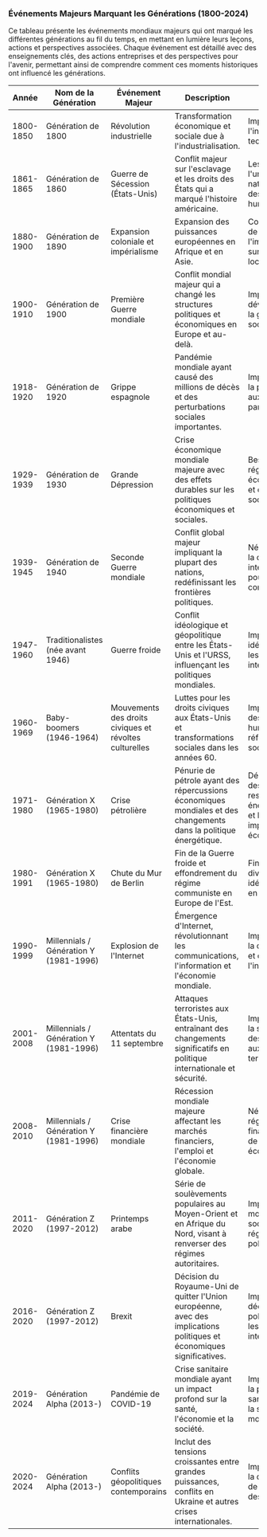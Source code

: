 
### Événements Majeurs Marquant les Générations (1800-2024)

Ce tableau présente les événements mondiaux majeurs qui ont marqué les différentes générations au fil du temps, en mettant en lumière leurs leçons, actions et perspectives associées. Chaque événement est détaillé avec des enseignements clés, des actions entreprises et des perspectives pour l'avenir, permettant ainsi de comprendre comment ces moments historiques ont influencé les générations.

| Année       | Nom de la Génération | Événement Majeur                                      | Description                                                                                                   | Leçons                                             | Actions                                            | Perspectives                                      |
|-------------|-----------------------|-------------------------------------------------------|---------------------------------------------------------------------------------------------------------------|---------------------------------------------------|---------------------------------------------------|---------------------------------------------------|
| 1800-1850   | Génération de 1800    | Révolution industrielle                              | Transformation économique et sociale due à l'industrialisation.                                              | Importance de l'innovation technologique.         | Adoption de nouvelles technologies et procédés.   | Évolution continue vers une société industrialisée. |
| 1861-1865   | Génération de 1860    | Guerre de Sécession (États-Unis)                     | Conflit majeur sur l'esclavage et les droits des États qui a marqué l'histoire américaine.                   | Les défis de l'unité nationale et des droits humains. | Réformes sur les droits civiques et abolition de l'esclavage. | Réflexion sur la cohésion nationale et les droits civiques. |
| 1880-1900   | Génération de 1890    | Expansion coloniale et impérialisme                  | Expansion des puissances européennes en Afrique et en Asie.                                                   | Conséquences de l'impérialisme sur les cultures locales. | Gestion des relations internationales et des colonies. | Débats sur la décolonisation et les droits humains. |
| 1900-1910   | Génération de 1900    | Première Guerre mondiale                             | Conflit mondial majeur qui a changé les structures politiques et économiques en Europe et au-delà.            | Impact dévastateur de la guerre sur la société.    | Création de la Société des Nations pour la paix.  | Prévention des conflits futurs et réconciliation internationale. |
| 1918-1920   | Génération de 1920    | Grippe espagnole                                     | Pandémie mondiale ayant causé des millions de décès et des perturbations sociales importantes.               | Importance de la préparation aux pandémies.        | Développement de systèmes de santé publique.       | Renforcement des systèmes de santé mondiale et des politiques sanitaires. |
| 1929-1939   | Génération de 1930    | Grande Dépression                                    | Crise économique mondiale majeure avec des effets durables sur les politiques économiques et sociales.       | Besoin de régulations économiques et de soutien social. | Introduction de politiques de protection sociale et de régulation. | Surveillance économique accrue et politique de soutien social. |
| 1939-1945   | Génération de 1940    | Seconde Guerre mondiale                              | Conflit global majeur impliquant la plupart des nations, redéfinissant les frontières politiques.             | Nécessité de la coopération internationale pour éviter les conflits. | Création de l'ONU pour promouvoir la paix.        | Diplomatie et sécurité collective pour éviter les guerres futures. |
| 1947-1960   | Traditionalistes (née avant 1946) | Guerre froide                                        | Conflit idéologique et géopolitique entre les États-Unis et l'URSS, influençant les politiques mondiales.    | Impact des idéologies sur les relations internationales. | Formation de blocs militaires et politiques (OTAN, Pacte de Varsovie). | Équilibre des puissances et prévention des conflits nucléaires. |
| 1960-1969   | Baby-boomers (1946-1964) | Mouvements des droits civiques et révoltes culturelles| Luttes pour les droits civiques aux États-Unis et transformations sociales dans les années 60.               | Importance des droits humains et des réformes sociales. | Lutte pour les droits civiques et égalité des genres. | Réflexion sur l'inclusion sociale et l'égalité. |
| 1971-1980   | Génération X (1965-1980) | Crise pétrolière                                      | Pénurie de pétrole ayant des répercussions économiques mondiales et des changements dans la politique énergétique. | Dépendance des ressources énergétiques et leurs impacts économiques. | Diversification des sources d'énergie et conservation. | Transition énergétique et développement durable. |
| 1980-1991   | Génération X (1965-1980) | Chute du Mur de Berlin                                | Fin de la Guerre froide et effondrement du régime communiste en Europe de l'Est.                             | Fin des divisions idéologiques en Europe.         | Réunification de l'Allemagne et extension de l'UE. | Consolidation de la démocratie et intégration européenne. |
| 1990-1999   | Millennials / Génération Y (1981-1996) | Explosion de l'Internet                              | Émergence d'Internet, révolutionnant les communications, l'information et l'économie mondiale.                | Importance de la connectivité et de l'information. | Développement de technologies numériques et de l'économie en ligne. | Société de l'information et nouveaux défis en cybersécurité. |
| 2001-2008   | Millennials / Génération Y (1981-1996) | Attentats du 11 septembre                             | Attaques terroristes aux États-Unis, entraînant des changements significatifs en politique internationale et sécurité. | Importance de la sécurité et des réponses aux menaces terroristes. | Renforcement des mesures de sécurité et intervention militaire. | Lutte contre le terrorisme et gestion des crises sécuritaires. |
| 2008-2010   | Millennials / Génération Y (1981-1996) | Crise financière mondiale                            | Récession mondiale majeure affectant les marchés financiers, l'emploi et l'économie globale.                  | Nécessité de régulations financières et de soutien économique. | Réformes financières et politiques de relance.    | Surveillance économique et prévention des crises financières. |
| 2011-2020   | Génération Z (1997-2012) | Printemps arabe                                      | Série de soulèvements populaires au Moyen-Orient et en Afrique du Nord, visant à renverser des régimes autoritaires. | Impact des mouvements sociaux sur les régimes politiques. | Soutien aux mouvements démocratiques et réformes politiques. | Analyse des mouvements sociaux et leur impact sur la politique régionale. |
| 2016-2020   | Génération Z (1997-2012) | Brexit                                               | Décision du Royaume-Uni de quitter l'Union européenne, avec des implications politiques et économiques significatives. | Impact des décisions politiques sur les relations internationales. | Négociations sur les accords commerciaux et politiques. | Répercussions sur l'intégration européenne et les relations internationales. |
| 2019-2024   | Génération Alpha (2013-) | Pandémie de COVID-19                                 | Crise sanitaire mondiale ayant un impact profond sur la santé, l'économie et la société.                     | Importance de la préparation sanitaire et de la solidarité mondiale. | Développement de vaccins et mesures de confinement. | Réflexion sur les systèmes de santé et les politiques de pandémie. |
| 2020-2024   | Génération Alpha (2013-) | Conflits géopolitiques contemporains                  | Inclut des tensions croissantes entre grandes puissances, conflits en Ukraine et autres crises internationales. | Importance de la diplomatie et de la gestion des conflits. | Renforcement des alliances et des politiques de sécurité. | Analyse des dynamiques géopolitiques et gestion des conflits internationaux. |
